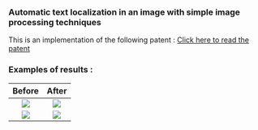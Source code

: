 ### Automatic text localization in an image with simple image processing techniques

This is an implementation of the following patent :
[Click here to read the patent](https://patents.google.com/patent/WO2004013802A3/en)

### Examples of results :

Before | After
:-------:| :-----:
![](https://i.ibb.co/mc60nJf/9000.jpg)  | ![](https://i.ibb.co/L9Rn2WX/untitled.jpg)
![](https://i.ibb.co/t3HXV0G/6.jpg) | ![](https://i.ibb.co/yN50H4M/untitled.jpg)

